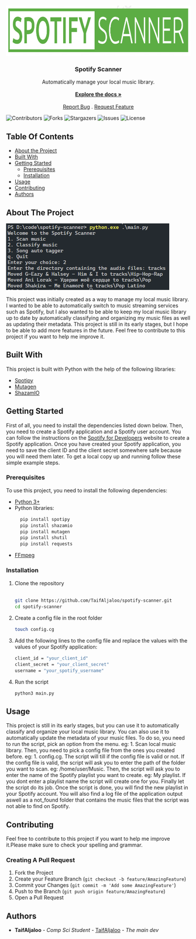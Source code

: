 <br/>
<p align="center">
  <a href="https://github.com/TaifAljaloo/Spotify-scanner">
    <img src="assets/logo.png" alt="Logo" width="956" height="138">
  </a>

  <h3 align="center">Spotify Scanner</h3>

  <p align="center">
    Automatically manage your local music library.
    <br/>
    <br/>
    <a href="https://github.com/TaifAljaloo/Spotify-scanner"><strong>Explore the docs »</strong></a>
    <br/>
    <br/>
    <a href="https://github.com/TaifAljaloo/Spotify-scanner/issues">Report Bug</a>
    .
    <a href="https://github.com/TaifAljaloo/Spotify-scanner/issues">Request Feature</a>
  </p>
</p>

![Contributors](https://img.shields.io/github/contributors/TaifAljaloo/Spotify-scanner?color=dark-green) ![Forks](https://img.shields.io/github/forks/TaifAljaloo/Spotify-scanner?style=social) ![Stargazers](https://img.shields.io/github/stars/TaifAljaloo/Spotify-scanner?style=social) ![Issues](https://img.shields.io/github/issues/TaifAljaloo/Spotify-scanner) ![License](https://img.shields.io/github/license/TaifAljaloo/Spotify-scanner) 

## Table Of Contents

* [About the Project](#about-the-project)
* [Built With](#built-with)
* [Getting Started](#getting-started)
  * [Prerequisites](#prerequisites)
  * [Installation](#installation)
* [Usage](#usage)
* [Contributing](#contributing)
* [Authors](#authors)

## About The Project

![Screen Shot](assets/screenshot.png)

This project was initially created as a way to manage my local music library. I wanted to be able to automatically switch to music streaming services such as Spotify, but I also wanted to be able to keep my local music library up to date by automatically classifying and organizing my music files as well as updating their metadata. This project is still in its early stages, but I hope to be able to add more features in the future. Feel free to contribute to this project if you want to help me improve it.

## Built With

This project is built with Python with the help of the following libraries:

* [Spotipy](https://github.com/spotipy-dev/spotipy)
* [Mutagen](https://github.com/quodlibet/mutagen)
* [ShazamIO](https://github.com/dotX12/ShazamIO)

## Getting Started

First of all, you need to install the dependencies listed down below. Then, you need to create a Spotify application and a Spotify user account. You can follow the instructions on the [Spotify for Developers](https://developer.spotify.com/documentation/general/guides/app-settings/) website to create a Spotify application. Once you have created your Spotify application, you need to save the client ID and the client secret somewhere safe because you will need them later. 
To get a local copy up and running follow these simple example steps.

### Prerequisites

To use this project, you need to install the following dependencies:

- [Python 3+](https://www.python.org/downloads/)
- Python libraries:
  ```bash
    pip install spotipy
    pip install shazamio
    pip install mutagen
    pip install shutil
    pip install requests
    ```	
- [FFmpeg](https://ffmpeg.org/download.html)

### Installation

1. Clone the repository
   ```bash

   git clone https://github.com/TaifAljaloo/spotify-scanner.git
   cd spotify-scanner
    ```

2. Create a config file in the root folder 
    ```bash
    touch config.cg
    ```
3. Add the following lines to the config file and replace the values with the values of your Spotify application:
    ```bash
    client_id = "your_client_id"
    client_secret = "your_client_secret"
    username = "your_spotify_username"
    ```
4. Run the script
    ```bash
    python3 main.py
    ```

## Usage

This project is still in its early stages, but you can use it to automatically classify and organize your local music library. You can also use it to automatically update the metadata of your music files. To do so, you need to run the script, pick an option from the menu. eg: 1. Scan local music library. Then, you need to pick a config file from the ones you created before. eg: 1. config.cg.
The script will till if the config file is valid or not.
If the config file is valid, the script will ask you to enter the path of the folder you want to scan. eg: /home/user/Music. Then, the script will ask you to enter the name of the Spotify playlist you want to create. eg: My playlist. If you dont enter a playlist name the script will create one for you. Finally let the script do its job. Once the script is done, you will find the new playlist in your Spotify account. You will also find a log file of the application output aswell as a not_found folder that contains the music files that the script was not able to find on Spotify.


## Contributing

Feel free to contribute to this project if you want to help me improve it.Please make sure to check your spelling and grammar.

### Creating A Pull Request

1. Fork the Project
2. Create your Feature Branch (`git checkout -b feature/AmazingFeature`)
3. Commit your Changes (`git commit -m 'Add some AmazingFeature'`)
4. Push to the Branch (`git push origin feature/AmazingFeature`)
5. Open a Pull Request

## Authors

* **TaifAljaloo** - *Comp Sci Student* - [TaifAljaloo](https://github.com/TaifAljaloo) - *The main dev*
